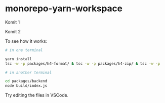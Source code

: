 # monorepo-yarn-workspace

Komit 1

Komit 2

To see how it works:

```bash
# in one terminal

yarn install
tsc -w -p packages/h4-format/ & tsc -w -p packages/h4-zip/ & tsc -w -p packages/backend/

# in another terminal

cd packages/backend
node build/index.js
```

Try editing the files in VSCode.
